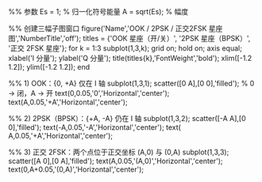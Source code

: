 %% 参数
Es = 1;                % 归一化符号能量
A  = sqrt(Es);         % 幅度

%% 创建三幅子图窗口
figure('Name','OOK / 2PSK / 正交2FSK 星座图','NumberTitle','off');
titles = {'OOK 星座（开/关）', '2PSK 星座（BPSK）', '正交 2FSK 星座'};
for k = 1:3
    subplot(1,3,k); grid on; hold on; axis equal;
    xlabel('I 分量'); ylabel('Q 分量');
    title(titles{k},'FontWeight','bold');
    xlim([-1.2 1.2]); ylim([-1.2 1.2]);
end

%% 1) OOK：{0, +A} 仅在 I 轴
subplot(1,3,1);
scatter([0 A],[0 0],'filled');                % 0 -> 闭，A -> 开
text(0,0.05,'0','Horizontal','center');
text(A,0.05,'+A','Horizontal','center');

%% 2) 2PSK（BPSK）：{+A, -A} 仍在 I 轴
subplot(1,3,2);
scatter([-A A],[0 0],'filled');
text(-A,0.05,'-A','Horizontal','center');
text( A,0.05,'+A','Horizontal','center');

%% 3) 正交 2FSK：两个点位于正交坐标 (A,0) 与 (0,A)
subplot(1,3,3);
scatter([A 0],[0 A],'filled');
text(A,0.05,'(A,0)','Horizontal','center');
text(0,A+0.05,'(0,A)','Horizontal','center');

